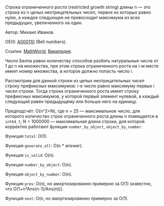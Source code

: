 ﻿*Строка ограниченного роста* (restricted growth string) длины n &mdash;
это строка из n целых неотрицательных чисел, первое из которых равно нулю, а каждое следующее не превосходит максимума из всех предыдущих, увеличенного на один.

Автор: Михаил Иванов.

OEIS: [A000110](https://oeis.org/A000110) (Bell numbers).

Ссылки:
[MathWorld](http://mathworld.wolfram.com/RestrictedGrowthString.html),
[Википедия](https://en.wikipedia.org/wiki/Bell_number).

Число Белла равно количеству способов разбить натуральные числа от 1 до n на множества, при этом строка ограниченного роста на i-м месте имеет номер множества, в которое должно попасть число i.

Рассмотрим для данной строки из целых неотрицательных чисел строку префиксных максимумов: i-е число равно максимуму первых i чисел строки. Тогда строка ограниченного роста имеет строку префиксных максимумов, у которой первый элемент нулевой, а каждый следующий равен предыдущему или больше него на единицу.

Предподсчёт: O(n^2+N), где n = 25 &mdash; максимальное число,
для которого количество строк ограниченного роста длины n помещается в `int64_t`;
N = 1000000 &mdash; максимальная длина строки, для которой корректно работают функции `number_by_object`, `object_by_number`.

Функция `total`: O(1).

Функция `generate_all`: O(n * answer).

Функция `is_valid`: O(n).

Функция `number_by_object`: O(n).

Функция `object_by_number`: O(n).

Функция `prev`: O(n), но амортизированно примерно за O(1) (известно, что O(1+n*Ans(n-1)/Ans(n))).

Функция `next`: O(n, но амортизированно примерно за O(1).
